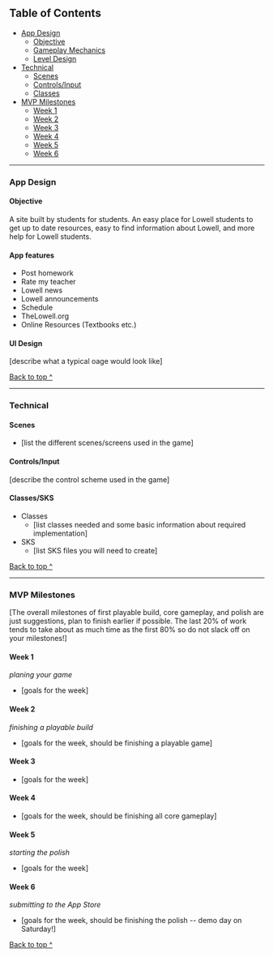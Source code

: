 ## Table of Contents
  * [App Design](#app-design)
    * [Objective](#objective)
    * [Gameplay Mechanics](#app-features)
    * [Level Design](#ui-design)
  * [Technical](#technical)
    * [Scenes](#scenes)
    * [Controls/Input](#controlsinput)
    * [Classes](#classessks)
  * [MVP Milestones](#mvp-milestones)
    * [Week 1](#week-1)
    * [Week 2](#week-2)
    * [Week 3](#week-3)
    * [Week 4](#week-4)
    * [Week 5](#week-5)
    * [Week 6](#week-6)

---

### App Design

#### Objective
A site built by students for students.
An easy place for Lowell students to get up to date resources, easy to find information about Lowell, and more help for Lowell students.

#### App features

- Post homework
- Rate my teacher
- Lowell news
- Lowell announcements
- Schedule
- TheLowell.org
- Online Resources (Textbooks etc.)

#### UI Design
[describe what a typical oage would look like]

[Back to top ^](#)

---

### Technical

#### Scenes
* [list the different scenes/screens used in the game]

#### Controls/Input
[describe the control scheme used in the game]

#### Classes/SKS
* Classes
  * [list classes needed and some basic information about required implementation]
* SKS
  * [list SKS files you will need to create]

[Back to top ^](#)

---

### MVP Milestones
[The overall milestones of first playable build, core gameplay, and polish are just suggestions, plan to finish earlier if possible. The last 20% of work tends to take about as much time as the first 80% so do not slack off on your milestones!]

#### Week 1
_planing your game_
* [goals for the week]

#### Week 2
_finishing a playable build_
* [goals for the week, should be finishing a playable game]

#### Week 3
* [goals for the week]

#### Week 4
* [goals for the week, should be finishing all core gameplay]

#### Week 5
_starting the polish_
* [goals for the week]

#### Week 6
_submitting to the App Store_
* [goals for the week, should be finishing the polish -- demo day on Saturday!]

[Back to top ^](#)
